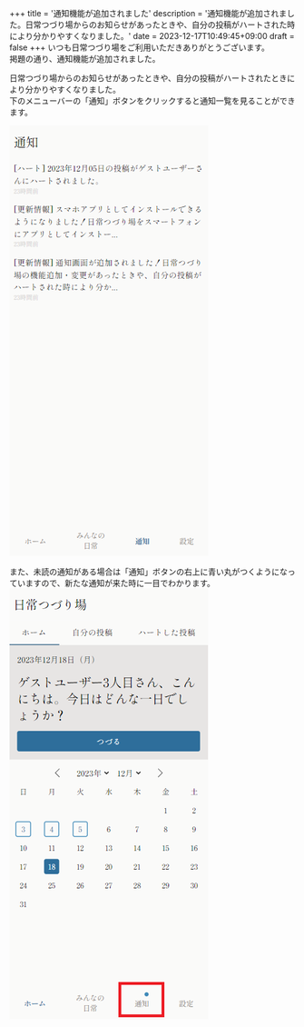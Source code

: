 +++
title = '通知機能が追加されました'
description = '通知機能が追加されました。日常つづり場からのお知らせがあったときや、自分の投稿がハートされた時により分かりやすくなりました。'
date = 2023-12-17T10:49:45+09:00
draft = false
+++
いつも日常つづり場をご利用いただきありがとうございます。  
掲題の通り、通知機能が追加されました。

日常つづり場からのお知らせがあったときや、自分の投稿がハートされたときにより分かりやすくなりました。  
下のメニューバーの「通知」ボタンをクリックすると通知一覧を見ることができます。

![通知画面](notification_page.png)

また、未読の通知がある場合は「通知」ボタンの右上に青い丸がつくようになっていますので、新たな通知が来た時に一目でわかります。
![新着通知が来た時](notification_menubar.png)
